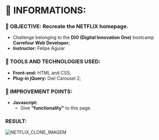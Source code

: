 # 🚀 INFORMATIONS:

### 🔎 OBJECTIVE: **Recreate the NETFLIX homepage.**
- Challenge belonging to the **DIO (Digital Innovation One)** bootcamp **Carrefour Web Developer**;
- **Instructor:** Felipe Aguiar

### 🔧 TOOLS AND TECHNOLOGIES USED:
- **Front-end:** HTML and CSS;
- **Plug-in jQuery:** Owl Carousel 2;
### 🧗 IMPROVEMENT POINTS:
- **Javascript:** 
    - Give **"functionality"** to this page.

### RESULT:

![NETFLIX_CLONE_IMAGEM](https://user-images.githubusercontent.com/103577843/166698205-d00a81ba-bfa1-4d09-881c-b941c0e35474.PNG)
